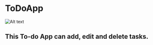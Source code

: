 # ToDoApp

![Alt text](https://user-images.githubusercontent.com/16983475/27997948-40a027be-64c8-11e7-8d56-357bf0708b2a.PNG?raw=true "Optional Title")

## This To-do App can add, edit and delete tasks.

